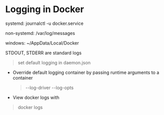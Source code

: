 # Logging in Docker

systemd: journalctl -u docker.service

non-systemd: /var/log/messages

windows: ~/AppData/Local/Docker

STDOUT, STDERR are standard logs

>   set default logging in daemon.json


*   Override default logging container by passing runtime arguments to a container

    >   --log-driver --log-opts


* View docker logs with

>   docker logs <container-name>

